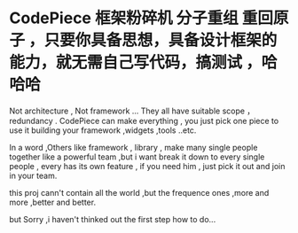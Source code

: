 # CodePiece 框架粉碎机 分子重组 重回原子 ，只要你具备思想，具备设计框架的能力，就无需自己写代码，搞测试 ，哈哈哈
Not architecture , Not framework ... They all have suitable scope ，redundancy  . CodePiece can make everything , you just pick one piece to use it building your framework ,widgets ,tools ..etc.

In a word ,Others like framework , library , make many single people together like a powerful team ,but  i want break it down to every single people , every has its own feature ,  if you need him , just pick it out and join in your team.

this proj cann't contain all the world ,but the frequence ones ,more and more ,better and better.

but Sorry ,i haven't thinked out the first step how to do...
